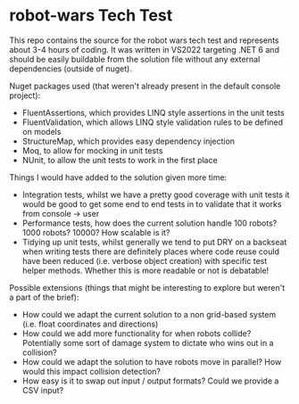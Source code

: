 
# robot-wars Tech Test
This repo contains the source for the robot wars tech test and represents about 3-4 hours of coding. It was written in VS2022 targeting .NET 6 and should be easily buildable from the solution file without any external dependencies (outside of nuget).

Nuget packages used (that weren't already present in the default console project):
- FluentAssertions, which provides LINQ style assertions in the unit tests
- FluentValidation, which allows LINQ style validation rules to be defined on models
- StructureMap, which provides easy dependency injection
- Moq, to allow for mocking in unit tests
- NUnit, to allow the unit tests to work in the first place

 Things I would have added to the solution given more time:
 - Integration tests, whilst we have a pretty good coverage with unit tests it would be good to get some end to end tests in to validate that it works from console -> user
 - Performance tests, how does the current solution handle 100 robots? 1000 robots? 10000? How scalable is it?
 - Tidying up unit tests, whilst generally we tend to put DRY on a backseat when writing tests there are definitely places where code reuse could have been reduced (i.e. verbose object creation) with specific test helper methods. Whether this is more readable or not is debatable!

Possible extensions (things that might be interesting to explore but weren't a part of the brief):
- How could we adapt the current solution to a non grid-based system (i.e. float coordinates and directions)
- How could we add more functionality for when robots collide? Potentially some sort of damage system to dictate who wins out in a collision?
- How could we adapt the solution to have robots move in parallel? How would this impact collision detection?
- How easy is it to swap out input / output formats? Could we provide a CSV input?
